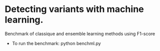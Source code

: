 # Detecting variants with machine learning.

Benchmark of classique and ensemble learning methods using F1-score
- To run the benchmark: python benchml.py
 
